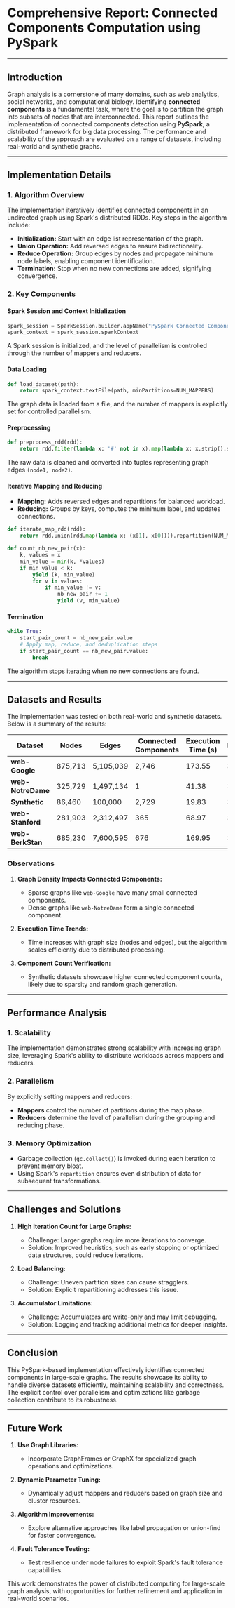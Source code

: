 # **Comprehensive Report: Connected Components Computation using PySpark**

---

## **Introduction**

Graph analysis is a cornerstone of many domains, such as web analytics, social networks, and computational biology. Identifying **connected components** is a fundamental task, where the goal is to partition the graph into subsets of nodes that are interconnected. This report outlines the implementation of connected components detection using **PySpark**, a distributed framework for big data processing. The performance and scalability of the approach are evaluated on a range of datasets, including real-world and synthetic graphs.

---

## **Implementation Details**

### **1. Algorithm Overview**

The implementation iteratively identifies connected components in an undirected graph using Spark's distributed RDDs. Key steps in the algorithm include:

- **Initialization:** Start with an edge list representation of the graph.
- **Union Operation:** Add reversed edges to ensure bidirectionality.
- **Reduce Operation:** Group edges by nodes and propagate minimum node labels, enabling component identification.
- **Termination:** Stop when no new connections are added, signifying convergence.

### **2. Key Components**

#### **Spark Session and Context Initialization**
```python
spark_session = SparkSession.builder.appName("PySpark Connected Components").getOrCreate()
spark_context = spark_session.sparkContext
```
A Spark session is initialized, and the level of parallelism is controlled through the number of mappers and reducers.

#### **Data Loading**
```python
def load_dataset(path):
    return spark_context.textFile(path, minPartitions=NUM_MAPPERS)
```
The graph data is loaded from a file, and the number of mappers is explicitly set for controlled parallelism.

#### **Preprocessing**
```python
def preprocess_rdd(rdd):
    return rdd.filter(lambda x: '#' not in x).map(lambda x: x.strip().split()).map(lambda x: (int(x[0]), int(x[1])))
```
The raw data is cleaned and converted into tuples representing graph edges `(node1, node2)`.

#### **Iterative Mapping and Reducing**
- **Mapping:** Adds reversed edges and repartitions for balanced workload.
- **Reducing:** Groups by keys, computes the minimum label, and updates connections.

```python
def iterate_map_rdd(rdd):
    return rdd.union(rdd.map(lambda x: (x[1], x[0]))).repartition(NUM_MAPPERS)

def count_nb_new_pair(x):
    k, values = x
    min_value = min(k, *values)
    if min_value < k:
        yield (k, min_value)
        for v in values:
            if min_value != v:
                nb_new_pair += 1
                yield (v, min_value)
```

#### **Termination**
```python
while True:
    start_pair_count = nb_new_pair.value
    # Apply map, reduce, and deduplication steps
    if start_pair_count == nb_new_pair.value:
        break
```
The algorithm stops iterating when no new connections are found.

---

## **Datasets and Results**

The implementation was tested on both real-world and synthetic datasets. Below is a summary of the results:

| **Dataset**      | **Nodes** | **Edges**   | **Connected Components** | **Execution Time (s)** | **Mappers** | **Reducers** |
|-------------------|-----------|-------------|---------------------------|-------------------------|-------------|--------------|
| **web-Google**    | 875,713   | 5,105,039   | 2,746                     | 173.55                 | 3           | 4            |
| **web-NotreDame** | 325,729   | 1,497,134   | 1                         | 41.38                  | 3           | 4            |
| **Synthetic**     | 86,460    | 100,000     | 2,729                     | 19.83                  | 3           | 4            |
| **web-Stanford**  | 281,903   | 2,312,497   | 365                       | 68.97                  | 3           | 4            |
| **web-BerkStan**  | 685,230   | 7,600,595   | 676                       | 169.95                 | 3           | 4            |

### **Observations**
1. **Graph Density Impacts Connected Components:**
   - Sparse graphs like `web-Google` have many small connected components.
   - Dense graphs like `web-NotreDame` form a single connected component.

2. **Execution Time Trends:**
   - Time increases with graph size (nodes and edges), but the algorithm scales efficiently due to distributed processing.

3. **Component Count Verification:**
   - Synthetic datasets showcase higher connected component counts, likely due to sparsity and random graph generation.

---

## **Performance Analysis**

### **1. Scalability**
The implementation demonstrates strong scalability with increasing graph size, leveraging Spark's ability to distribute workloads across mappers and reducers.

### **2. Parallelism**
By explicitly setting mappers and reducers:
- **Mappers** control the number of partitions during the map phase.
- **Reducers** determine the level of parallelism during the grouping and reducing phase.

### **3. Memory Optimization**
- Garbage collection (`gc.collect()`) is invoked during each iteration to prevent memory bloat.
- Using Spark's `repartition` ensures even distribution of data for subsequent transformations.

---

## **Challenges and Solutions**

1. **High Iteration Count for Large Graphs:**
   - Challenge: Larger graphs require more iterations to converge.
   - Solution: Improved heuristics, such as early stopping or optimized data structures, could reduce iterations.

2. **Load Balancing:**
   - Challenge: Uneven partition sizes can cause stragglers.
   - Solution: Explicit repartitioning addresses this issue.

3. **Accumulator Limitations:**
   - Challenge: Accumulators are write-only and may limit debugging.
   - Solution: Logging and tracking additional metrics for deeper insights.

---

## **Conclusion**

This PySpark-based implementation effectively identifies connected components in large-scale graphs. The results showcase its ability to handle diverse datasets efficiently, maintaining scalability and correctness. The explicit control over parallelism and optimizations like garbage collection contribute to its robustness.

---

## **Future Work**

1. **Use Graph Libraries:**
   - Incorporate GraphFrames or GraphX for specialized graph operations and optimizations.

2. **Dynamic Parameter Tuning:**
   - Dynamically adjust mappers and reducers based on graph size and cluster resources.

3. **Algorithm Improvements:**
   - Explore alternative approaches like label propagation or union-find for faster convergence.

4. **Fault Tolerance Testing:**
   - Test resilience under node failures to exploit Spark's fault tolerance capabilities.

This work demonstrates the power of distributed computing for large-scale graph analysis, with opportunities for further refinement and application in real-world scenarios.